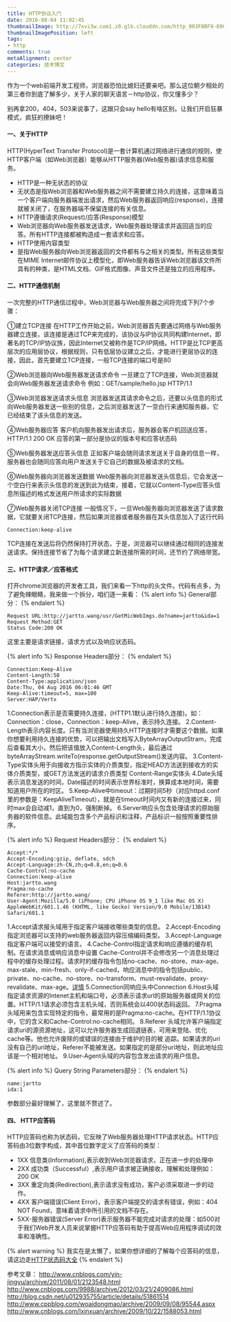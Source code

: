 ```yaml
---
title: HTTP协议入门
date: 2016-08-04 11:02:45
thumbnailImage: http://7xvi3w.com1.z0.glb.clouddn.com/http_003F8BF9-89C8-445A-AF1C-5B038BDE6D35.png
thumbnailImagePosition: left
tags: 
- http
comments: true
metaAlignment: center
categories: 技术博文
---
```

作为一个web前端开发工程师，浏览器恐怕比媳妇还要亲吧。那么这位朝夕相处的第三者你到底了解多少，关于人家的聊天语言－http协议，你又懂多少？
<!-- more -->
别再拿200，404，503来说事了，这跟只会say hello有啥区别。让我们开启狂暴模式，疯狂的撩妹吧！

#### 一、关于HTTP
HTTP(HyperText Transfer Protocol)是一套计算机通过网络进行通信的规则，使HTTP客户端（如Web浏览器）能够从HTTP服务器(Web服务器)请求信息和服务。

- HTTP是一种无状态的协议
 - 无状态是指Web浏览器和Web服务器之间不需要建立持久的连接，这意味着当一个客户端向服务器端发出请求，然后Web服务器返回响应(response)，连接就被关闭了，在服务器端不保留连接的有关信息。
- HTTP遵循请求(Request)/应答(Response)模型
 - Web浏览器向Web服务器发送请求，Web服务器处理请求并返回适当的应答。所有HTTP连接都被构造成一套请求和应答。
- HTTP使用内容类型
 - 是指Web服务器向Web浏览器返回的文件都有与之相关的类型。所有这些类型在MIME Internet邮件协议上模型化，即Web服务器告诉Web浏览器该文件所具有的种类，是HTML文档、GIF格式图像、声音文件还是独立的应用程序。

#### 二、HTTP通信机制
一次完整的HTTP通信过程中，Web浏览器与Web服务器之间将完成下列7个步骤：

①建立TCP连接
在HTTP工作开始之前，Web浏览器首先要通过网络与Web服务器建立连接，该连接是通过TCP来完成的，该协议与IP协议共同构建Internet，即著名的TCP/IP协议族，因此Internet又被称作是TCP/IP网络。HTTP是比TCP更高层次的应用层协议，根据规则，只有低层协议建立之后，才能进行更层协议的连接，因此，首先要建立TCP连接，一般TCP连接的端口号是80

②Web浏览器向Web服务器发送请求命令
一旦建立了TCP连接，Web浏览器就会向Web服务器发送请求命令
例如：GET/sample/hello.jsp HTTP/1.1

③Web浏览器发送请求头信息
浏览器发送其请求命令之后，还要以头信息的形式向Web服务器发送一些别的信息，之后浏览器发送了一空白行来通知服务器，它已经结束了该头信息的发送。

④Web服务器应答
客户机向服务器发出请求后，服务器会客户机回送应答，
HTTP/1.1 200 OK
应答的第一部分是协议的版本号和应答状态码

⑤Web服务器发送应答头信息
正如客户端会随同请求发送关于自身的信息一样，服务器也会随同应答向用户发送关于它自己的数据及被请求的文档。

⑥Web服务器向浏览器发送数据
Web服务器向浏览器发送头信息后，它会发送一个空白行来表示头信息的发送到此为结束，接着，它就以Content-Type应答头信息所描述的格式发送用户所请求的实际数据

⑦Web服务器关闭TCP连接
一般情况下，一旦Web服务器向浏览器发送了请求数据，它就要关闭TCP连接，然后如果浏览器或者服务器在其头信息加入了这行代码
```
Connection:keep-alive
```
TCP连接在发送后将仍然保持打开状态，于是，浏览器可以继续通过相同的连接发送请求。保持连接节省了为每个请求建立新连接所需的时间，还节约了网络带宽。

#### 三、HTTP请求／应答格式
打开chrome浏览器的开发者工具，我们来看一下http的头文件。代码有点多，为了避免辣眼睛，我来做一个拆分，咱们逐一来看：
{% alert info %}
General部分：
{% endalert %}
```
Request URL:http://jartto.wang/usr/GetMicWebImgs.do?name=jartto&ida=1
Request Method:GET
Status Code:200 OK
```
这里主要是请求链接，请求方式以及响应状态码。

{% alert info %}
Response Headers部分：
{% endalert %}
```
Connection:Keep-Alive
Content-Length:58
Content-Type:application/json
Date:Thu, 04 Aug 2016 06:01:46 GMT
Keep-Alive:timeout=5, max=100
Server:HAP/Vertx
```
1.Connection表示是否需要持久连接，(HTTP1.1默认进行持久连接)。如：Connection：close，Connection：keep-Alive，表示持久连接。
2.Content-Length表示内容长度。只有当浏览器使用持久HTTP连接时才需要这个数据。如果你想要利用持久连接的优势，可以把输出文档写入ByteArrayOutputStram，完成后查看其大小，然后把该值放入Content-Length头，最后通过 byteArrayStream.writeTo(response.getOutputStream()发送内容。
3.Content-Type实体头用于向接收方指示实体的介质类型，指定HEAD方法送到接收方的实体介质类型，或GET方法发送的请求介质类型 Content-Range实体头
4.Date头域表示消息发送的时间，Date描述的时间表示世界标准时，换算成本地时间，需要知道用户所在的时区。 
5.Keep-Alive中timeout：过期时间5秒（对应httpd.conf里的参数是：KeepAliveTimeout），就是在timeout时间内又有新的连接过来，同时max会自动减1，直到为0，强制断掉。
6.Server响应头包含处理请求的原始服务器的软件信息。此域能包含多个产品标识和注释，产品标识一般按照重要性排序。 

{% alert info %}
Request Headers部分：
{% endalert %}
```
Accept:*/*
Accept-Encoding:gzip, deflate, sdch
Accept-Language:zh-CN,zh;q=0.8,en;q=0.6
Cache-Control:no-cache
Connection:keep-alive
Host:jartto.wang
Pragma:no-cache
Referer:http://jartto.wang/
User-Agent:Mozilla/5.0 (iPhone; CPU iPhone OS 9_1 like Mac OS X) AppleWebKit/601.1.46 (KHTML, like Gecko) Version/9.0 Mobile/13B143 Safari/601.1
```
1.Accept请求报头域用于指定客户端接收哪些类型的信息。
2.Accept-Encoding指定浏览器可以支持的web服务器返回内容压缩编码类型。
3.Accept-Language指定客户端可以接受的语言。
4.Cache-Control指定请求和响应遵循的缓存机制。在请求消息或响应消息中设置 Cache-Control并不会修改另一个消息处理过程中的缓存处理过程。请求时的缓存指令包括no-cache、no-store、max-age、 max-stale、min-fresh、only-if-cached，响应消息中的指令包括public、private、no-cache、no-store、no-transform、must-revalidate、proxy-revalidate、max-age。[详情](http://www.cnblogs.com/9988/archive/2012/03/21/2409086.html)
5.Connection同响应头中Connection
6.Host头域指定请求资源的Intenet主机和端口号，必须表示请求url的原始服务器或网关的位置。HTTP/1.1请求必须包含主机头域，否则系统会以400状态码返回。
7.Pragma头域用来包含实现特定的指令，最常用的是Pragma:no-cache。在HTTP/1.1协议中，它的含义和Cache-Control:no-cache相同。
8.Referer 头域允许客户端指定请求uri的源资源地址，这可以允许服务器生成回退链表，可用来登陆、优化cache等。他也允许废除的或错误的连接由于维护的目的被 追踪。如果请求的uri没有自己的uri地址，Referer不能被发送。如果指定的是部分uri地址，则此地址应该是一个相对地址。
9.User-Agent头域的内容包含发出请求的用户信息。 

{% alert info %}
Query String Parameters部分：
{% endalert %}
```
name:jartto
ida:1
```
参数部分最好理解了，这里就不赘述了。
#### 四、 HTTP应答码
HTTP应答码也称为状态码，它反映了Web服务器处理HTTP请求状态。HTTP应答码由3位数字构成，其中首位数字定义了应答码的类型：
- 1XX
信息类(Information),表示收到Web浏览器请求，正在进一步的处理中
- 2XX
成功类（Successful）,表示用户请求被正确接收，理解和处理例如：200 OK
- 3XX
重定向类(Redirection),表示请求没有成功，客户必须采取进一步的动作。
- 4XX
客户端错误(Client Error)，表示客户端提交的请求有错误，例如：404 NOT Found，意味着请求中所引用的文档不存在。
- 5XX-服务器错误(Server Error)表示服务器不能完成对请求的处理：如500对于我们Web开发人员来说掌握HTTP应答码有助于提高Web应用程序调试的效率和准确性。

{% alert warning %}
我实在是太懒了，如果你想详细的了解每个应答码的信息，请这边走[HTTP状态码大全](http://www.cnblogs.com/lxinxuan/archive/2009/10/22/1588053.html)
{% endalert %}

参考文章：
http://www.cnblogs.com/yin-jingyu/archive/2011/08/01/2123548.html
http://www.cnblogs.com/9988/archive/2012/03/21/2409086.html
http://blog.csdn.net/u012935755/article/details/51861514
http://www.cppblog.com/woaidongmao/archive/2009/09/08/95544.aspx
http://www.cnblogs.com/lxinxuan/archive/2009/10/22/1588053.html